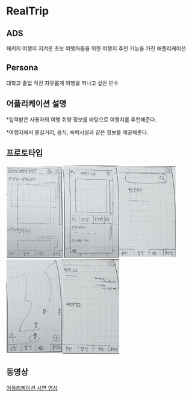 # RealTrip
## ADS
패키지 여행이 지겨운 초보 여행자들을 위한 여행지 추천 기능을 가진 애플리케이션

## Persona
대학교 졸업 직전 자유롭게 여행을 떠나고 싶은 민수

## 어플리케이션 설명
*입력받은 사용자의 여행 취향 정보를 바탕으로 여행지를 추천해준다.

*여행지에서 즐길거리, 음식, 숙박시설과 같은 정보를 제공해준다.

## 프로토타입
<img src= "https://raw.githubusercontent.com/ProjectInTheClass/RealTrip/5f83254885d250a33f0fe63d45b4584ea33ff664/RealTrip_image/%EC%8A%A4%ED%81%AC%EB%A6%B0%EC%83%B7%202020-07-24%20%EC%98%A4%EC%A0%84%2010.42.30.png" width="150" heigh="150"><img src= "https://github.com/ProjectInTheClass/RealTrip/blob/master/RealTrip_image/%EC%8A%A4%ED%81%AC%EB%A6%B0%EC%83%B7%202020-07-24%20%EC%98%A4%EC%A0%84%2010.42.43.png?raw=true" width="150" heigh="150"><img src= "https://github.com/ProjectInTheClass/RealTrip/blob/master/RealTrip_image/%EC%8A%A4%ED%81%AC%EB%A6%B0%EC%83%B7%202020-07-24%20%EC%98%A4%EC%A0%84%2011.19.19.png?raw=true" width="150" heigh="150"><img src= "https://github.com/ProjectInTheClass/RealTrip/blob/master/RealTrip_image/%EC%8A%A4%ED%81%AC%EB%A6%B0%EC%83%B7%202020-07-24%20%EC%98%A4%EC%A0%84%2011.19.40.png?raw=true" width="150" heigh="150"><img src= "https://github.com/ProjectInTheClass/RealTrip/blob/master/RealTrip_image/%EC%8A%A4%ED%81%AC%EB%A6%B0%EC%83%B7%202020-07-24%20%EC%98%A4%EC%A0%84%2011.19.58.png?raw=true" width="150" heigh="150">



## 동영상

[어플리케이션 시연 영상](https://github.com/ProjectInTheClass/RealTrip/blob/master/Realtrip_video/%ED%99%94%EB%A9%B4%20%EA%B8%B0%EB%A1%9D%202020-07-24%20%EC%98%A4%EC%A0%84%2010.54.48.mov?raw=true)
